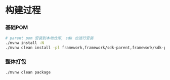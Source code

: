 # 构建过程

### 基础POM

```bash
# parent pom 安装到本地仓库, sdk 也进行安装
./mvnw install -N
./mvnw clean install -pl framework,framework/sdk-parent,framework/sdk-parent/domain,framework/sdk-parent/sdk,framework/sdk-parent/xpack-interface
```

### 整体打包

```bash
./mvnw clean package
```
